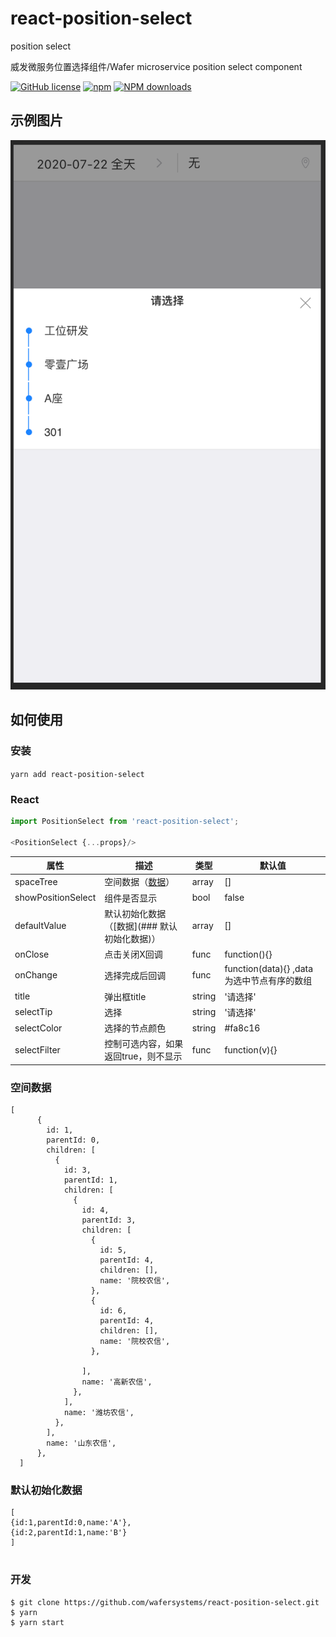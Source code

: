 # react-position-select
position select

威发微服务位置选择组件/Wafer microservice position select component

[![GitHub license](https://img.shields.io/badge/license-MIT-blue.svg)](https://github.com/wafersystems/react-position-select)
[![npm](https://img.shields.io/npm/v/react-position-select.svg)](https://www.npmjs.com/package/react-position-select)
[![NPM downloads](https://img.shields.io/npm/dm/react-position-select.svg)](https://www.npmjs.com/package/react-position-select)

## 示例图片

![Example](./example.png)

## 如何使用

### 安装

`yarn add react-position-select`

### React 

```js
import PositionSelect from 'react-position-select';

<PositionSelect {...props}/>

```

属性  | 描述 | 类型 | 默认值
------------- | ------------- | --------------| ------------- 
spaceTree  |   空间数据（[数据](###空间数据)） | array | []
showPositionSelect | 组件是否显示 | bool | false
defaultValue | 默认初始化数据 （[数据](### 默认初始化数据)） | array |  []
onClose | 点击关闭X回调 | func | function(){}
onChange | 选择完成后回调 | func | function(data){} ,data为选中节点有序的数组
title | 弹出框title | string | '请选择'
selectTip | 选择 | string | '请选择'
selectColor   | 选择的节点颜色 | string |  #fa8c16 
selectFilter   | 控制可选内容，如果返回true，则不显示 | func |  function(v){} 


### 空间数据

````
[
      {
        id: 1,
        parentId: 0,
        children: [
          {
            id: 3,
            parentId: 1,
            children: [
              {
                id: 4,
                parentId: 3,
                children: [
                  {
                    id: 5,
                    parentId: 4,
                    children: [],
                    name: '院校农信',
                  },
                  {
                    id: 6,
                    parentId: 4,
                    children: [],
                    name: '院校农信',
                  },
                  
                ],
                name: '高新农信',
              },
            ],
            name: '潍坊农信',
          },
        ],
        name: '山东农信',
      },
  ]
````

### 默认初始化数据

```
[
{id:1,parentId:0,name:'A'},
{id:2,parentId:1,name:'B'}
]


```

### 开发

````
$ git clone https://github.com/wafersystems/react-position-select.git
$ yarn
$ yarn start

````

